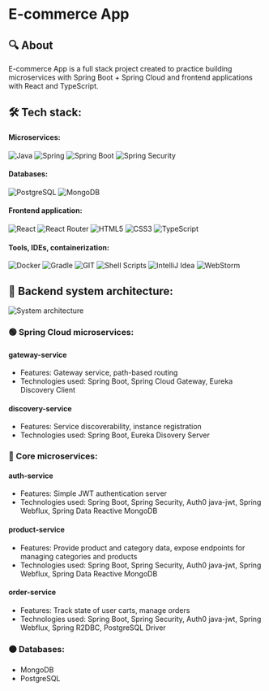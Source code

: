 # E-commerce App

## 🔍 About
E-commerce App is a full stack project created to practice building microservices with Spring Boot + Spring Cloud and frontend applications with React and TypeScript.

## 🛠️ Tech stack:
#### Microservices:
![Java](https://img.shields.io/badge/java-%23ED8B00.svg?style=for-the-badge&logo=java&logoColor=white)
![Spring](https://img.shields.io/badge/spring-%236DB33F.svg?style=for-the-badge&logo=spring&logoColor=white)
![Spring Boot](https://img.shields.io/badge/Spring_Boot-F2F4F9?style=for-the-badge&logo=spring-boot)
![Spring Security](https://img.shields.io/badge/Spring_Security-6DB33F?style=for-the-badge&logo=Spring-Security&logoColor=white)  
#### Databases:
![PostgreSQL](https://img.shields.io/badge/PostgreSQL-316192?style=for-the-badge&logo=postgresql&logoColor=white)
![MongoDB](https://img.shields.io/badge/MongoDB-%234ea94b.svg?style=for-the-badge&logo=mongodb&logoColor=white)  
#### Frontend application:
![React](https://img.shields.io/badge/react-%2320232a.svg?style=for-the-badge&logo=react&logoColor=%2361DAFB)
![React Router](https://img.shields.io/badge/React_Router-CA4245?style=for-the-badge&logo=react-router&logoColor=white)
![HTML5](https://img.shields.io/badge/html5-%23E34F26.svg?style=for-the-badge&logo=html5&logoColor=white)
![CSS3](https://img.shields.io/badge/css3-%231572B6.svg?style=for-the-badge&logo=css3&logoColor=white)
![TypeScript](https://img.shields.io/badge/typescript-%23007ACC.svg?style=for-the-badge&logo=typescript&logoColor=white)  
#### Tools, IDEs, containerization:
![Docker](https://img.shields.io/badge/docker-%230db7ed.svg?style=for-the-badge&logo=docker&logoColor=white)
![Gradle](https://img.shields.io/badge/Gradle-02303A.svg?style=for-the-badge&logo=Gradle&logoColor=white)
![GIT](https://img.shields.io/badge/GIT-E44C30?style=for-the-badge&logo=git&logoColor=white)
![Shell Scripts](https://img.shields.io/badge/Shell_Script-121011?style=for-the-badge&logo=gnu-bash&logoColor=white)
![IntelliJ Idea](https://img.shields.io/badge/IntelliJ_IDEA-000000.svg?style=for-the-badge&logo=intellij-idea&logoColor=white)
![WebStorm](https://img.shields.io/badge/webstorm-143?style=for-the-badge&logo=webstorm&logoColor=white&color=black)

## 📝 Backend system architecture:
![System architecture](https://user-images.githubusercontent.com/67064618/230743524-2b468743-2cc6-4d92-9aae-a551de3754f4.jpeg)
### 🟢 Spring Cloud microservices:
#### gateway-service
- Features: Gateway service, path-based routing
- Technologies used: Spring Boot, Spring Cloud Gateway, Eureka Discovery Client
#### discovery-service
- Features: Service discoverability, instance registration
- Technologies used: Spring Boot, Eureka Disovery Server
### 🔵 Core microservices:
#### auth-service
- Features: Simple JWT authentication server
- Technologies used: Spring Boot, Spring Security, Auth0 java-jwt, Spring Webflux, Spring Data Reactive MongoDB
#### product-service
- Features: Provide product and category data, expose endpoints for managing categories and products
- Technologies used: Spring Boot, Spring Security, Auth0 java-jwt, Spring Webflux, Spring Data Reactive MongoDB
#### order-service
- Features: Track state of user carts, manage orders
- Technologies used: Spring Boot, Spring Security, Auth0 java-jwt, Spring Webflux, Spring R2DBC, PostgreSQL Driver
### 🟠 Databases:
- MongoDB
- PostgreSQL
